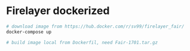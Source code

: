 Firelayer dockerized
====================

```bash
# download image from https://hub.docker.com/r/sv99/firelayer_fair/
docker-compose up

# build image local from Dockerfil, need Fair-1701.tar.gz
```


